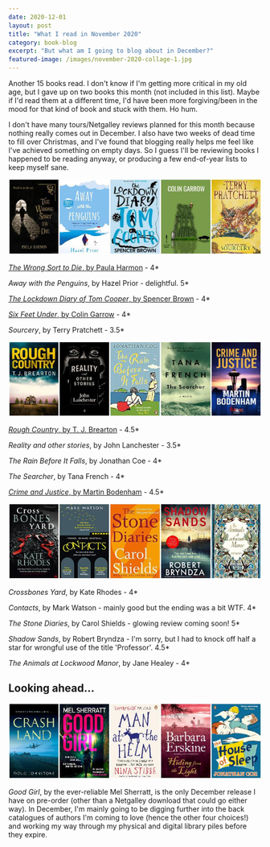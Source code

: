 ```yaml
---
date: 2020-12-01
layout: post
title: "What I read in November 2020"
category: book-blog
excerpt: "But what am I going to blog about in December?"
featured-image: /images/november-2020-collage-1.jpg
---
```


Another 15 books read. I don't know if I'm getting more critical in my old age, but I gave up on two books this month (not included in this list). Maybe if I'd read them at a different time, I'd have been more forgiving/been in the mood for that kind of book and stuck with them. Ho hum.

I don't have many tours/Netgalley reviews planned for this month because nothing really comes out in December. I also have two weeks of dead time to fill over Christmas, and I've found that blogging really helps me feel like I've achieved something on empty days. So I guess I'll be reviewing books I happened to be reading anyway, or producing a few end-of-year lists to keep myself sane.

![The Wrong Sort to Die, Away with the Penguins, The Lockdown Diary of Tom Cooper, Six Feet Under, Sourcery](/images/november-2020-collage-1.jpg)

[<cite>The Wrong Sort to Die</cite>, by Paula Harmon](/blog-tour-the-wrong-sort-to-die/) - 4*

<cite>Away with the Penguins</cite>, by Hazel Prior - delightful. 5*

[<cite>The Lockdown Diary of Tom Cooper</cite>, by Spencer Brown](/blog-tour-the-lockdown-diary-of-tom-cooper/) - 4*

[<cite>Six Feet Under</cite>, by Colin Garrow](/blog-tour-six-feet-under/) - 4*

<cite>Sourcery</cite>, by Terry Pratchett - 3.5*

![Rough Country, Reality and other stories, The Rain Before It Falls, The Searcher, Crime and Justice](/images/november-2020-collage-2.jpg)

[<cite>Rough Country</cite>, by T. J. Brearton](/blog-tour-rough-country/) - 4.5*

<cite>Reality and other stories</cite>, by John Lanchester - 3.5*

<cite>The Rain Before It Falls</cite>, by Jonathan Coe - 4*

<cite>The Searcher</cite>, by Tana French - 4*

[<cite>Crime and Justice</cite>, by Martin Bodenham](/blog-tour-crime-and-justice/) - 4.5*

![Crossbones Yard, Contacts, The Stone Diaries, Shadow Sands, The Animals at Lockwood Manor](/images/november-2020-collage-3.jpg)

<cite>Crossbones Yard</cite>, by Kate Rhodes - 4*

<cite>Contacts</cite>, by Mark Watson - mainly good but the ending was a bit WTF. 4*

<cite>The Stone Diaries</cite>, by Carol Shields - glowing review coming soon! 5*

<cite>Shadow Sands</cite>, by Robert Bryndza - I'm sorry, but I had to knock off half a star for wrongful use of the title 'Professor'. 4.5*

<cite>The Animals at Lockwood Manor</cite>, by Jane Healey - 4*

## Looking ahead...

![Crash Land, Good Girl, Man at the Helm, Hiding from the Light, The House of Sleep](/images/november-2020-collage-4.jpg)

<cite>Good Girl</cite>, by the ever-reliable Mel Sherratt, is the only December release I have on pre-order (other than a Netgalley download that could go either way). In December, I'm mainly going to be digging further into the back catalogues of authors I'm coming to love (hence the other four choices!) and working my way through my physical and digital library piles before they expire.
